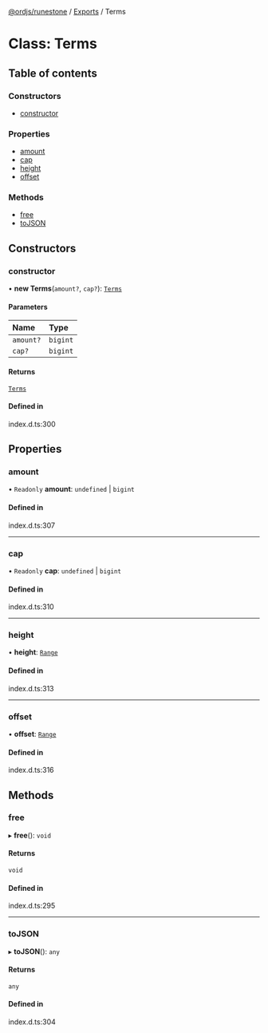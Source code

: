 [@ordjs/runestone](../README.md) / [Exports](../modules.md) / Terms

# Class: Terms

## Table of contents

### Constructors

- [constructor](Terms.md#constructor)

### Properties

- [amount](Terms.md#amount)
- [cap](Terms.md#cap)
- [height](Terms.md#height)
- [offset](Terms.md#offset)

### Methods

- [free](Terms.md#free)
- [toJSON](Terms.md#tojson)

## Constructors

### constructor

• **new Terms**(`amount?`, `cap?`): [`Terms`](Terms.md)

#### Parameters

| Name | Type |
| :------ | :------ |
| `amount?` | `bigint` |
| `cap?` | `bigint` |

#### Returns

[`Terms`](Terms.md)

#### Defined in

index.d.ts:300

## Properties

### amount

• `Readonly` **amount**: `undefined` \| `bigint`

#### Defined in

index.d.ts:307

___

### cap

• `Readonly` **cap**: `undefined` \| `bigint`

#### Defined in

index.d.ts:310

___

### height

• **height**: [`Range`](Range.md)

#### Defined in

index.d.ts:313

___

### offset

• **offset**: [`Range`](Range.md)

#### Defined in

index.d.ts:316

## Methods

### free

▸ **free**(): `void`

#### Returns

`void`

#### Defined in

index.d.ts:295

___

### toJSON

▸ **toJSON**(): `any`

#### Returns

`any`

#### Defined in

index.d.ts:304
